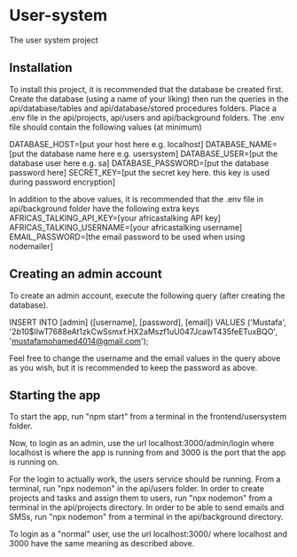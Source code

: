 # User-system
The user system project

## Installation
To install this project, it is recommended that the database be created first. Create the database (using a name of your liking) then run the queries in the api/database/tables and api/database/stored procedures folders.
Place a .env file in the api/projects, api/users and api/background folders. The .env file should contain the following values (at minimum)

DATABASE_HOST=[put your host here e.g. localhost]
DATABASE_NAME=[put the database name here e.g. usersystem]
DATABASE_USER=[put the database user here e.g. sa]
DATABASE_PASSWORD=[put the database password here]
SECRET_KEY=[put the secret key here. this key is used during password encryption]

In addition to the above values, it is recommended that the .env file in api/background folder have the following extra keys
AFRICAS_TALKING_API_KEY=[your africastalking API key]
AFRICAS_TALKING_USERNAME=[your africastalking username]
EMAIL_PASSWORD=[the email password to be used when using nodemailer]

## Creating an admin account
To create an admin account, execute the following query (after creating the database).

INSERT INTO [admin] ([username], [password], [email]) VALUES ('Mustafa', '$2b$10$lIwT7688eAt1zkCwSsmxf.HX2aMszf1uU047JcawT435feETuxBQO', 'mustafamohamed4014@gmail.com');

Feel free to change the username and the email values in the query above as you wish, but it is recommended to keep the password as above. 

## Starting the app
To start the app, run "npm start" from a terminal in the frontend/usersystem folder.

Now, to login as an admin, use the url localhost:3000/admin/login where localhost is where the app is running from and 3000 is the port that the app is running on.

For the login to actually work, the users service should be running. From a terminal, run "npx nodemon" in the api/users folder. 
In order to create projects and tasks and assign them to users, run "npx nodemon" from a terminal in the api/projects directory.
In order to be able to send emails and SMSs, run "npx nodemon" from a terminal in the api/background directory.

To login as a "normal" user, use the url localhost:3000/ where localhost and 3000 have the same meaning as described above.

